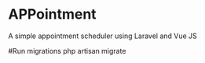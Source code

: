 # APPointment
A simple appointment scheduler using Laravel and Vue JS

#Run migrations
php artisan migrate


